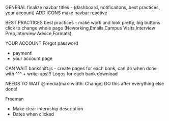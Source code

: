GENERAL
finalize navbar titles - (dashboard, notificaitons, best practices, your account)
ADD ICONS
make navbar reactive


BEST PRACTICES
best practices - make work and look pretty, big buttons click to change whole page
(Neworking,Emails,Campus Visits,Interview Prep,Interview Advice,Formats)


YOUR ACCOUNT
Forgot password 
+ payment! 
+ your account page





CAN WAIT
bankshift.js - create pages for each bank, can do when done with ^^^ + write-ups!!!
Logos for each bank download

NEEDS TO WAIT
@media(max-width: Change)
DO this after everything else done!




Freeman
- Make clear internship description
- Dates when clicked